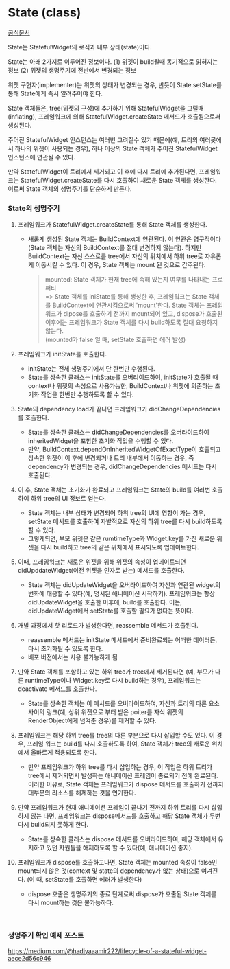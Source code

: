 # State<T extends StatefulWidget> (class)
[공식문서](https://api.flutter.dev/flutter/widgets/State-class.html)

State는 StatefulWidget의 로직과 내부 상태(state)이다.

State는 아래 2가지로 이루어진 정보이다.
(1) 위젯이 build될때 동기적으로 읽혀지는 정보
(2) 위젯의 생명주기에 전반에서 변경되는 정보

위젯 구현자(implementer)는 위젯의 상태가 변경되는 경우, 반듯이 State.setState를 통해 State에게 즉시 알려주어야 한다.

State 객체들은, tree(위젯의 구성)에 추가하기 위해 StatefulWidget을 그릴때(inflating), 프레임워크에 의해 StatefulWidget.createState 메서드가 호출됨으로써 생성된다.

주어진 StatefulWidget 인스턴스는 여러번 그려질수 있기 때문에(예, 트리의 여러곳에서 하나의 위젯이 사용되는 경우), 하나 이상의 State 객체가 주어진 StatefulWidget 인스턴스에 연관될 수 있다.

만약 StatefulWidget이 트리에서 제거되고 이 후에 다시 트리에 추가된다면, 프레임워크는 StatefulWidget.createState를 다시 호출하여 새로운 State 객체를 생성한다. 이로써 State 객체의 생명주기를 단순하게 만든다.

### State의 생명주기

1. 프레임워크가 StatefulWidget.createState를 통해 State 객체를 생성한다.  

    - 새롭게 생성된 State 객체는 BuildContext에 연관된다. 이 연관은 영구적이다 (State 객체는 자신의 BuildContext를 절대 변경하지 않는다). 하지만 BuildContext는 자신 스스로를 tree에서 자신의 위치에서 하위 tree로 자유롭게 이동시킬 수 있다. 이 경우, State 객체는 mount 된 것으로 간주된다.

        > mounted: State 객체가 현재 tree에 속해 있는지 여부를 나타내는 프로퍼티  
        > => State 객체를 iniState를 통해 생성한 후, 프레임워크는 State 객체를 BuildContext에 연관시킴으로써 'mount'한다. State 객체는 프레임워크가 dipose를 호출하기 전까지 mount되어 있고, dispose가 호출된 이후에는 프레임워크가 State 객체를 다시 build하도록 절대 요청하지 않는다.   
        > (mounted가 false 일 때, setState 호출하면 에러 발생)

2. 프레임워크가 initState를 호출한다.
    - initState는 전체 생명주기에서 단 한번만 수행된다.
    - State를 상속한 클래스는 initState를 오버리이드하여, initState가 호출될 때 context나 위젯의 속성으로 사용가능한,  BuildContext나 위젯에 의존하는 초기화 작업을 한번만 수행하도록 할 수 있다. 

3. State의 dependency load가 끝나면 프레임워크가 didChangeDependencies를 호출한다.
    - State를 상속한 클래스는 didChangeDependencies를 오버라이드하여 inheritedWidget을 포함한 초기화 작업을 수행할 수 있다.   
    - 만약, BuildContext.dependOnInheritedWidgetOfExactType이 호출되고 상속한 위젯이 이 후에 변경되거나 트리 내부에서 이동하는 경우, 즉 dependency가 변경되는 경우, didChangeDependencies 메서드는 다시 호출된다.

4. 이 후, State 객체는 초기화가 완료되고 프레임워크는 State의 build를 여러번 호출하여 하위 tree의 UI 정보르 얻는다. 
    - State 객체는 내부 상태가 변경되어 하위 tree의 UI에 영향이 가는 경우, setState 메서드를 호출하여 자발적으로 자신의 하위 tree를 다시 build하도록 할 수 있다.
    - 그렇게되면, 부모 위젯은 같은 rumtimeType과 Widget.key를 가진 새로운 위젯을 다시 build하고 tree의 같은 위치에서 표시되도록 업데이트한다. 

5. 이때, 프레임워크는 새로운 위젯을 위해 위젯의 속성이 업데이트되면 didUpddateWidget(이전 위젯을 인자로 받는) 메서드를 호출한다. 
    - State 객체는 didUpdateWidget을 오버라이드하여 자신과 연관된 widget의 변화에 대응할 수 있다(예, 명시된 애니메이션 시작하기). 프레임워크는 항상 didUpdateWidget을 호출한 이후에, build를 호출한다. 이는, didUpdateWidget에서 setState를 호출할 필요가 없다는 뜻이다.

6. 개발 과정에서 핫 리로드가 발생한다면, reassemble 메서드가 호출된다.
    - reassemble 메서드는 initState 메서드에서 준비완료되는 어떠한 데이터든, 다시 초기화될 수 있도록 한다.
    - 배포 버전에서는 사용 불가능하게 됨

7. 만약 State 객체를 포함하고 있는 하위 tree가 tree에서 제거된다면 (예, 부모가 다른 runtimeType이나 Widget.key로 다시 build하는 경우), 프레임워크는 deactivate 메서드를 호출한다. 
    - State를 상속한 객체는 이 메서드를 오버라이드하여, 자신과 트리의 다른 요소 사이의 링크(예, 상위 위젯으로 부터 받은 poiter를 자식 위젯의 RenderObject에게 넘겨준 경우)를 제거할 수 있다.

8. 프레임워크는 해당 하위 tree를 tree의 다른 부분으로 다시 삽입할 수도 있다. 이 경우, 프레임 워크는 build를 다시 호출하도록 하여, State 객체가 tree의 새로운 위치에서 올바르게 적용되도록 한다.  
    - 만약 프레임워크가 하위 tree를 다시 삽입하는 경우, 이 작업은 하위 트리가 tree에서 제거되면서 발생하는 애니메이션 프레임이 종료되기 전에 완료된다. 이러한 이유로, State 객체는 프레임워크가 dispose 메서드를 호출하기 전까지 대부분의 리소스를 해제하는 것을 연기한다.

9. 만약 프레임워크가 현재 애니메이션 프레임이 끝나기 전까지 하위 트리를 다시 삽입하지 않는 다면, 프레임워크는 dispose메서드를 호출하고 해당 State 객체가 두번 다시 build되지 못하게 한다.  
    - State를 상속한 클래스는 dispose 메서드를 오버라이드하여, 해당 객체에서 유지하고 있던 자원들을 해제하도록 할 수 있다(예, 애니메이션 중지).

10. 프레임워크가 dispose를 호출하고나면, State 객체는 mounted 속성이 false인 mount되지 않은 것(context 및 state의 dependency가 없는 상태)으로 여겨진다. (이 때, setState를 호출하면 에러가 발생한다) 
    - dispose 호출은 생명주기의 종료 단계로써 dispose가 호출된 State 객체를 다시 mount하는 것은 불가능하다.

<br>

### 생명주기 확인 예제 포스트
https://medium.com/@hadiyaaamir222/lifecycle-of-a-stateful-widget-aece2d56c946
